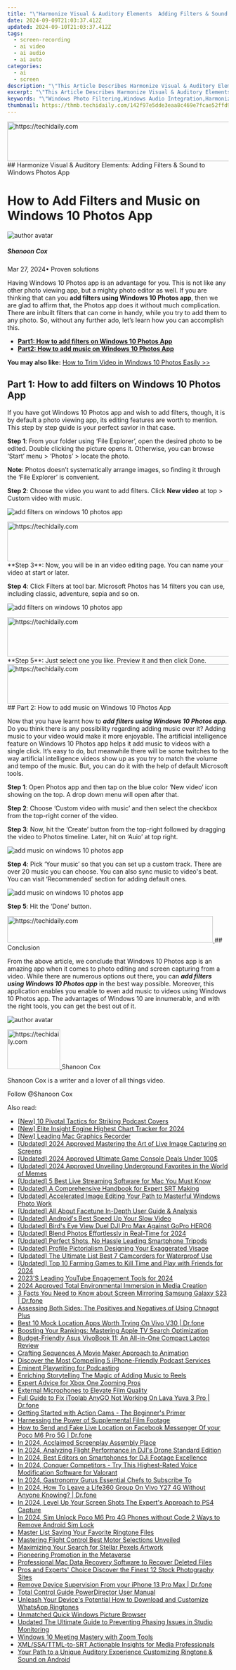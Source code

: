 ```yaml
---
title: "\"Harmonize Visual & Auditory Elements  Adding Filters & Sound to Windows Photos App\""
date: 2024-09-09T21:03:37.412Z
updated: 2024-09-10T21:03:37.412Z
tags: 
  - screen-recording
  - ai video
  - ai audio
  - ai auto
categories: 
  - ai
  - screen
description: "\"This Article Describes Harmonize Visual & Auditory Elements: Adding Filters & Sound to Windows Photos App\""
excerpt: "\"This Article Describes Harmonize Visual & Auditory Elements: Adding Filters & Sound to Windows Photos App\""
keywords: "\"Windows Photo Filtering,Windows Audio Integration,Harmonized Visual Audio,Windows Photo Enhancements,Auditory Elements in Photos,Sound Filters for Windows,Visual-Audio Windows App\""
thumbnail: https://thmb.techidaily.com/142f97e5dde3eaa8c469e7fcae52ffd9c48a3f3c6447b480a9b0d3148ed090af.jpeg
---
```


<!-- affiliate ads begin -->
<a href="https://unicoeye.pxf.io/c/5597632/2134243/18498" target="_top" id="2134243">
  <img src="//a.impactradius-go.com/display-ad/18498-2134243" border="0" alt="https://techidaily.com" width="728" height="90"/>
</a>
<img height="0" width="0" src="https://unicoeye.pxf.io/i/5597632/2134243/18498" style="position:absolute;visibility:hidden;" border="0" />
<!-- affiliate ads end -->
## Harmonize Visual & Auditory Elements: Adding Filters & Sound to Windows Photos App

# How to Add Filters and Music on Windows 10 Photos App

![author avatar](https://images.wondershare.com/filmora/article-images/shannon-cox.jpg)

##### Shanoon Cox

 Mar 27, 2024• Proven solutions

Having Windows 10 Photos app is an advantage for you. This is not like any other photo viewing app, but a mighty photo editor as well. If you are thinking that can you **add filters using Windows 10 Photos app**, then we are glad to affirm that, the Photos app does it without much complication. There are inbuilt filters that can come in handy, while you try to add them to any photo. So, without any further ado, let’s learn how you can accomplish this.

* [**Part1: How to add filters on Windows 10 Photos App**](#part1)
* [**Part2: How to add music on Windows 10 Photos App**](#part2)

**You may also like:** [How to Trim Video in Windows 10 Photos Easily >>](https://tools.techidaily.com/wondershare/filmora/download/)

## Part 1: How to add filters on Windows 10 Photos App

If you have got Windows 10 Photos app and wish to add filters, though, it is by default a photo viewing app, its editing features are worth to mention. This step by step guide is your perfect savior in that case.

**Step 1**: From your folder using ‘File Explorer’, open the desired photo to be edited. Double clicking the picture opens it. Otherwise, you can browse ‘Start’ menu > ‘Photos’ > locate the photo.

**Note**: Photos doesn’t systematically arrange images, so finding it through the ‘File Explorer’ is convenient.

**Step 2**: Choose the video you want to add filters. Click **New video** at top > Custom video with music.

![ add filters on windows 10 photos app](https://images.wondershare.com/filmora/article-images/add-filters.jpg)

<!-- affiliate ads begin -->
<a href="https://appsumo.8odi.net/c/5597632/2130885/7443" target="_top" id="2130885">
  <img src="//a.impactradius-go.com/display-ad/7443-2130885" border="0" alt="https://techidaily.com" width="600" height="90"/>
</a>
<img height="0" width="0" src="https://appsumo.8odi.net/i/5597632/2130885/7443" style="position:absolute;visibility:hidden;" border="0" />
<!-- affiliate ads end -->
**Step 3**: Now, you will be in an video editing page. You can name your video at start or later.

**Step 4**: Click Filters at tool bar. Microsoft Photos has 14 filters you can use, including classic, adventure, sepia and so on.

![ add filters on windows 10 photos app](https://images.wondershare.com/filmora/article-images/edit-filters-microsoft-photos.jpg)

<!-- affiliate ads begin -->
<a href="https://ephamedtechinc.pxf.io/c/5597632/2123512/26400" target="_top" id="2123512">
  <img src="//a.impactradius-go.com/display-ad/26400-2123512" border="0" alt="https://techidaily.com" width="728" height="90"/>
</a>
<img height="0" width="0" src="https://ephamedtechinc.pxf.io/i/5597632/2123512/26400" style="position:absolute;visibility:hidden;" border="0" />
<!-- affiliate ads end -->
**Step 5**: Just select one you like. Preview it and then click Done.

<!-- affiliate ads begin -->
<a href="https://25home.pxf.io/c/5597632/2123482/16836" target="_top" id="2123482">
  <img src="//a.impactradius-go.com/display-ad/16836-2123482" border="0" alt="https://techidaily.com" width="728" height="90"/>
</a>
<img height="0" width="0" src="https://25home.pxf.io/i/5597632/2123482/16836" style="position:absolute;visibility:hidden;" border="0" />
<!-- affiliate ads end -->
## Part 2: How to add music on Windows 10 Photos App

Now that you have learnt how to **_add filters using Windows 10 Photos app._** Do you think there is any possibility regarding adding music over it? Adding music to your video would make it more enjoyable. The artificial intelligence feature on Windows 10 Photos app helps it add music to videos with a single click. It’s easy to do, but meanwhile there will be some twitches to the way artificial intelligence videos show up as you try to match the volume and tempo of the music. But, you can do it with the help of default Microsoft tools.

**Step 1**: Open Photos app and then tap on the blue color ‘New video’ icon showing on the top. A drop down menu will open after that.

**Step 2**: Choose ‘Custom video with music’ and then select the checkbox from the top-right corner of the video.

**Step 3**: Now, hit the ‘Create’ button from the top-right followed by dragging the video to Photos timeline. Later, hit on ‘Auio’ at top right.

![ add music on windows 10 photos app](https://images.wondershare.com/filmora/article-images/add-music-to-video-photos-app.jpg)

**Step 4**: Pick ‘Your music’ so that you can set up a custom track. There are over 20 music you can choose. You can also sync music to video's beat. You can visit ‘Recommended’ section for adding default ones.

![add music on windows 10 photos app](https://images.wondershare.com/filmora/article-images/choose-music-to-video-photos-app.jpg)

**Step 5**: Hit the ‘Done’ button.

<!-- affiliate ads begin -->
<a href="https://aligracehair.sjv.io/c/5597632/2135404/19272" target="_top" id="2135404">
  <img src="//a.impactradius-go.com/display-ad/19272-2135404" border="0" alt="https://techidaily.com" width="468" height="60"/>
</a>
<img height="0" width="0" src="https://aligracehair.sjv.io/i/5597632/2135404/19272" style="position:absolute;visibility:hidden;" border="0" />
<!-- affiliate ads end -->
## Conclusion

From the above article, we conclude that Windows 10 Photos app is an amazing app when it comes to photo editing and screen capturing from a video. While there are numerous options out there, you can **_add filters using Windows 10 Photos app_** in the best way possible. Moreover, this application enables you enable to even add music to videos using Windows 10 Photos app. The advantages of Windows 10 are innumerable, and with the right tools, you can get the best out of it.

![author avatar](https://images.wondershare.com/filmora/article-images/shannon-cox.jpg)

<!-- affiliate ads begin -->
<a href="https://aligracehair.sjv.io/c/5597632/2135350/19272" target="_top" id="2135350">
  <img src="//a.impactradius-go.com/display-ad/19272-2135350" border="0" alt="https://techidaily.com" width="120" height="90"/>
</a>
<img height="0" width="0" src="https://aligracehair.sjv.io/i/5597632/2135350/19272" style="position:absolute;visibility:hidden;" border="0" />
<!-- affiliate ads end -->
Shanoon Cox

Shanoon Cox is a writer and a lover of all things video.

Follow @Shanoon Cox

<span class="atpl-alsoreadstyle">Also read:</span>
<div><ul>
<li><a href="https://extra-resources.techidaily.com/new-10-pivotal-tactics-for-striking-podcast-covers/"><u>[New] 10 Pivotal Tactics for Striking Podcast Covers</u></a></li>
<li><a href="https://facebook-record-videos.techidaily.com/new-elite-insight-engine-highest-chart-tracker-for-2024/"><u>[New] Elite Insight Engine  Highest Chart Tracker for 2024</u></a></li>
<li><a href="https://visual-screen-recording.techidaily.com/new-leading-mac-graphics-recorder/"><u>[New] Leading Mac Graphics Recorder</u></a></li>
<li><a href="https://visual-screen-recording.techidaily.com/updated-2024-approved-mastering-the-art-of-live-image-capturing-on-screens/"><u>[Updated] 2024 Approved  Mastering the Art of Live Image Capturing on Screens</u></a></li>
<li><a href="https://desktop-recording.techidaily.com/updated-2024-approved-ultimate-game-console-deals-under-100/"><u>[Updated] 2024 Approved  Ultimate Game Console Deals  Under 100$</u></a></li>
<li><a href="https://facebook-clips.techidaily.com/updated-2024-approved-unveiling-underground-favorites-in-the-world-of-memes/"><u>[Updated] 2024 Approved  Unveiling Underground Favorites in the World of Memes</u></a></li>
<li><a href="https://extra-resources.techidaily.com/updated-5-best-live-streaming-software-for-mac-you-must-know/"><u>[Updated] 5 Best Live Streaming Software for Mac You Must Know</u></a></li>
<li><a href="https://extra-resources.techidaily.com/updated-a-comprehensive-handbook-for-expert-srt-making/"><u>[Updated] A Comprehensive Handbook for Expert SRT Making</u></a></li>
<li><a href="https://extra-resources.techidaily.com/updated-accelerated-image-editing-your-path-to-masterful-windows-photo-work/"><u>[Updated] Accelerated Image Editing  Your Path to Masterful Windows Photo Work</u></a></li>
<li><a href="https://extra-resources.techidaily.com/updated-all-about-facetune-in-depth-user-guide-and-analysis/"><u>[Updated] All About Facetune  In-Depth User Guide & Analysis</u></a></li>
<li><a href="https://extra-resources.techidaily.com/updated-androids-best-speed-up-your-slow-video/"><u>[Updated] Android's Best  Speed Up Your Slow Video</u></a></li>
<li><a href="https://extra-hints.techidaily.com/updated-birds-eye-view-duel-dji-pro-max-against-gopro-hero6/"><u>[Updated] Bird's Eye View Duel  DJI Pro Max Against GoPro HERO6</u></a></li>
<li><a href="https://fox-info.techidaily.com/updated-blend-photos-effortlessly-in-real-time-for-2024/"><u>[Updated] Blend Photos Effortlessly in Real-Time for 2024</u></a></li>
<li><a href="https://extra-guidance.techidaily.com/updated-perfect-shots-no-hassle-leading-smartphone-tripods/"><u>[Updated] Perfect Shots, No Hassle  Leading Smartphone Tripods</u></a></li>
<li><a href="https://facebook-video-content.techidaily.com/updated-profile-pictorialism-designing-your-exaggerated-visage/"><u>[Updated] Profile Pictorialism  Designing Your Exaggerated Visage</u></a></li>
<li><a href="https://some-guidance.techidaily.com/updated-the-ultimate-list-best-7-camcorders-for-waterproof-use/"><u>[Updated] The Ultimate List  Best 7 Camcorders for Waterproof Use</u></a></li>
<li><a href="https://digital-screen-recording.techidaily.com/updated-top-10-farming-games-to-kill-time-and-play-with-friends-for-2024/"><u>[Updated] Top 10 Farming Games to Kill Time and Play with Friends for 2024</u></a></li>
<li><a href="https://facebook-videos.techidaily.com/2023s-leading-youtube-engagement-tools-for-2024/"><u>2023'S Leading YouTube Engagement Tools for 2024</u></a></li>
<li><a href="https://article-posts.techidaily.com/2024-approved-total-environmental-immersion-in-media-creation/"><u>2024 Approved  Total Environmental Immersion in Media Creation</u></a></li>
<li><a href="https://screen-mirror.techidaily.com/3-facts-you-need-to-know-about-screen-mirroring-samsung-galaxy-s23-drfone-by-drfone-android/"><u>3 Facts You Need to Know about Screen Mirroring Samsung Galaxy S23 | Dr.fone</u></a></li>
<li><a href="https://tech-revival.techidaily.com/assessing-both-sides-the-positives-and-negatives-of-using-chnagpt-plus/"><u>Assessing Both Sides: The Positives and Negatives of Using Chnagpt Plus</u></a></li>
<li><a href="https://fake-location.techidaily.com/best-10-mock-location-apps-worth-trying-on-vivo-v30-drfone-by-drfone-virtual-android/"><u>Best 10 Mock Location Apps Worth Trying On Vivo V30 | Dr.fone</u></a></li>
<li><a href="https://tech-recovery.techidaily.com/boosting-your-rankings-mastering-apple-tv-search-optimization/"><u>Boosting Your Rankings: Mastering Apple TV Search Optimization</u></a></li>
<li><a href="https://tiktok-video-files.techidaily.com/budget-friendly-asus-vivobook-11-an-all-in-one-compact-laptop-review/"><u>Budget-Friendly Asus VivoBook 11: An All-in-One Compact Laptop Review</u></a></li>
<li><a href="https://extra-resources.techidaily.com/crafting-sequences-a-movie-maker-approach-to-animation/"><u>Crafting Sequences  A Movie Maker Approach to Animation</u></a></li>
<li><a href="https://extra-resources.techidaily.com/discover-the-most-compelling-5-iphone-friendly-podcast-services/"><u>Discover the Most Compelling 5 iPhone-Friendly Podcast Services</u></a></li>
<li><a href="https://extra-resources.techidaily.com/eminent-playwriting-for-podcasting/"><u>Eminent Playwriting for Podcasting</u></a></li>
<li><a href="https://extra-resources.techidaily.com/enriching-storytelling-the-magic-of-adding-music-to-reels/"><u>Enriching Storytelling  The Magic of Adding Music to Reels</u></a></li>
<li><a href="https://extra-resources.techidaily.com/expert-advice-for-xbox-one-zooming-pros/"><u>Expert Advice for Xbox One Zooming Pros</u></a></li>
<li><a href="https://extra-resources.techidaily.com/external-microphones-to-elevate-film-quality/"><u>External Microphones to Elevate Film Quality</u></a></li>
<li><a href="https://fake-location.techidaily.com/full-guide-to-fix-itoolab-anygo-not-working-on-lava-yuva-3-pro-drfone-by-drfone-virtual-android/"><u>Full Guide to Fix iToolab AnyGO Not Working On Lava Yuva 3 Pro | Dr.fone</u></a></li>
<li><a href="https://extra-resources.techidaily.com/getting-started-with-action-cams-the-beginners-primer/"><u>Getting Started with Action Cams - The Beginner's Primer</u></a></li>
<li><a href="https://extra-resources.techidaily.com/harnessing-the-power-of-supplemental-film-footage/"><u>Harnessing the Power of Supplemental Film Footage</u></a></li>
<li><a href="https://location-social.techidaily.com/how-to-send-and-fake-live-location-on-facebook-messenger-of-your-poco-m6-pro-5g-drfone-by-drfone-virtual-android/"><u>How to Send and Fake Live Location on Facebook Messenger Of your Poco M6 Pro 5G | Dr.fone</u></a></li>
<li><a href="https://extra-resources.techidaily.com/in-2024-acclaimed-screenplay-assembly-place/"><u>In 2024, Acclaimed Screenplay Assembly Place</u></a></li>
<li><a href="https://extra-resources.techidaily.com/in-2024-analyzing-flight-performance-in-djis-drone-standard-edition/"><u>In 2024, Analyzing Flight Performance in DJI's Drone Standard Edition</u></a></li>
<li><a href="https://extra-resources.techidaily.com/in-2024-best-editors-on-smartphones-for-dji-footage-excellence/"><u>In 2024, Best Editors on Smartphones for DJi Footage Excellence</u></a></li>
<li><a href="https://extra-resources.techidaily.com/in-2024-conquer-competitors-try-this-highest-rated-voice-modification-software-for-valorant/"><u>In 2024, Conquer Competitors - Try This Highest-Rated Voice Modification Software for Valorant</u></a></li>
<li><a href="https://youtube-lab.techidaily.com/24-gastronomy-gurus-essential-chefs-to-subscribe-to/"><u>In 2024, Gastronomy Gurus  Essential Chefs to Subscribe To</u></a></li>
<li><a href="https://location-social.techidaily.com/in-2024-how-to-leave-a-life360-group-on-vivo-y27-4g-without-anyone-knowing-drfone-by-drfone-virtual-android/"><u>In 2024, How To Leave a Life360 Group On Vivo Y27 4G Without Anyone Knowing? | Dr.fone</u></a></li>
<li><a href="https://screen-capture.techidaily.com/in-2024-level-up-your-screen-shots-the-experts-approach-to-ps4-capture/"><u>In 2024, Level Up Your Screen Shots  The Expert's Approach to PS4 Capture</u></a></li>
<li><a href="https://sim-unlock.techidaily.com/in-2024-sim-unlock-poco-m6-pro-4g-phones-without-code-2-ways-to-remove-android-sim-lock-by-drfone-android/"><u>In 2024, Sim Unlock Poco M6 Pro 4G Phones without Code 2 Ways to Remove Android Sim Lock</u></a></li>
<li><a href="https://extra-resources.techidaily.com/master-list-saving-your-favorite-ringtone-files/"><u>Master List  Saving Your Favorite Ringtone Files</u></a></li>
<li><a href="https://extra-resources.techidaily.com/mastering-flight-control-best-motor-selections-unveiled/"><u>Mastering Flight Control  Best Motor Selections Unveiled</u></a></li>
<li><a href="https://extra-resources.techidaily.com/maximizing-your-search-for-stellar-pexels-artwork/"><u>Maximizing Your Search for Stellar Pexels Artwork</u></a></li>
<li><a href="https://extra-resources.techidaily.com/pioneering-promotion-in-the-metaverse/"><u>Pioneering Promotion in the Metaverse</u></a></li>
<li><a href="https://extra-resources.techidaily.com/professional-mac-data-recovery-software-to-recover-deleted-files/"><u>Professional Mac Data Recovery Software to Recover Deleted Files</u></a></li>
<li><a href="https://extra-resources.techidaily.com/pros-and-experts-choice-discover-the-finest-12-stock-photography-sites/"><u>Pros and Experts' Choice  Discover the Finest 12 Stock Photography Sites</u></a></li>
<li><a href="https://iphone-unlock.techidaily.com/remove-device-supervision-from-your-iphone-13-pro-max-drfone-by-drfone-ios/"><u>Remove Device Supervision From your iPhone 13 Pro Max | Dr.fone</u></a></li>
<li><a href="https://extra-resources.techidaily.com/total-control-guide-powerdirector-user-manual/"><u>Total Control Guide  PowerDirector User Manual</u></a></li>
<li><a href="https://extra-resources.techidaily.com/unleash-your-devices-potential-how-to-download-and-customize-whatsapp-ringtones/"><u>Unleash Your Device's Potential  How to Download and Customize WhatsApp Ringtones</u></a></li>
<li><a href="https://extra-resources.techidaily.com/unmatched-quick-windows-picture-browser/"><u>Unmatched Quick Windows Picture Browser</u></a></li>
<li><a href="https://sound-tweaking.techidaily.com/updated-the-ultimate-guide-to-preventing-phasing-issues-in-studio-monitoring/"><u>Updated The Ultimate Guide to Preventing Phasing Issues in Studio Monitoring</u></a></li>
<li><a href="https://extra-resources.techidaily.com/windows-10-meeting-mastery-with-zoom-tools/"><u>Windows 10 Meeting Mastery with Zoom Tools</u></a></li>
<li><a href="https://extra-resources.techidaily.com/xmlssattml-to-srt-actionable-insights-for-media-professionals/"><u>XML/SSA/TTML-to-SRT  Actionable Insights for Media Professionals</u></a></li>
<li><a href="https://extra-resources.techidaily.com/your-path-to-a-unique-auditory-experience-customizing-ringtone-and-sound-on-android/"><u>Your Path to a Unique Auditory Experience  Customizing Ringtone & Sound on Android</u></a></li>
</ul></div>

<ins class="adsbygoogle"
      style="display:block"
      data-ad-client="ca-pub-7571918770474297"
      data-ad-slot="8358498916"
      data-ad-format="auto"
      data-full-width-responsive="true"></ins>